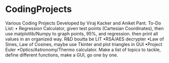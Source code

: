 # CodingProjects
Various Coding Projects
Developed by Viraj Kacker and Aniket Pant.
To-Do List:
 • Regression Calculator, given test points (Cartesian Coordinates), then use matplotlib/Numpy to graph points, 95%, and regression. then print all values in an organized way. R&D boutta be LIT
  •RSA/AES decrypter
  •Law of Sines, Law of Cosines, maybe use Tkinter and plot triangles in GUI
  •Project Euler
  •Optics/Astronomy/Thermo calculator. Make a list of topics to tackle, define different functions, make a GUI, go one by one.
